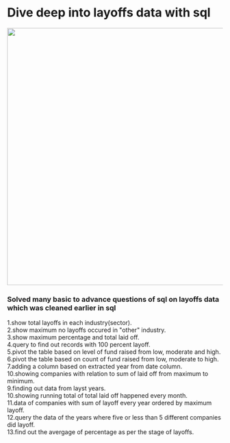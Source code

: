 <h1>Dive deep into layoffs data with sql </h1>
<img width="600px"src="https://github.com/kushal-exe/layoffssql/blob/main/pngtree-layoffs-ink-stained-jobs-letterpress-png-image_12571636.png"> </img>
<h3>Solved many basic to advance questions of sql on layoffs data which was cleaned earlier in sql</h3>

1.show total layoffs in each industry(sector).<br>
2.show maximum no layoffs occured in "other" industry.<br>
3.show maximum percentage and total laid off.<br>
4.query to find out records with 100 percent layoff.<br>
5.pivot the table based on level of fund raised from low, moderate and high.<br>
6.pivot the table based on count of fund raised from low, moderate to high.<br>
7.adding a column based on extracted year from date column.<br>
10.showing companies with relation to sum of laid off from maximum to minimum.<br>
9.finding out data from layst years.<br>
10.showing running total of total laid off happened every month.<br>
11.data of companies with sum of layoff every year ordered by maximum layoff.<br>
12.query the data of the years where five or less than 5 different companies did layoff.<br>
13.find out the avergage of percentage as per the stage of layoffs.<br>

